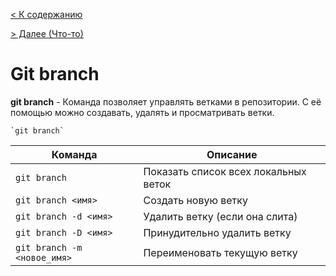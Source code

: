 
[< К содержанию](readme.md) 

[ > Далее (Что-то)]()


 # Git branch

**git branch** - Команда  позволяет управлять ветками в репозитории. С её помощью можно создавать, удалять и просматривать ветки.

 


```bash=
`git branch`
```

| Команда                     | Описание                             |
| --------------------------- | ------------------------------------ |
| `git branch`                | Показать список всех локальных веток |
| `git branch <имя>`          | Создать новую ветку                  |
| `git branch -d <имя>`       | Удалить ветку (если она слита)       |
| `git branch -D <имя>`       | Принудительно удалить ветку          |
| `git branch -m <новое_имя>` | Переименовать текущую ветку          |


